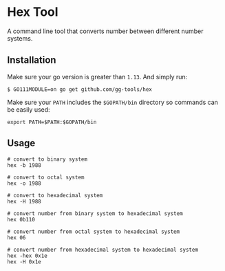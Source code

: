 # Hex Tool

A command line tool that converts number between different number systems.

## Installation

Make sure your go version is greater than `1.13`. And simply run:

```shell
$ GO111MODULE=on go get github.com/gg-tools/hex
```

Make sure your `PATH` includes the `$GOPATH/bin` directory so commands can be easily used:

`export PATH=$PATH:$GOPATH/bin`

## Usage


```shell
# convert to binary system
hex -b 1988

# convert to octal system
hex -o 1988

# convert to hexadecimal system
hex -H 1988

# convert number from binary system to hexadecimal system
hex 0b110

# convert number from octal system to hexadecimal system
hex 06

# convert number from hexadecimal system to hexadecimal system
hex -hex 0x1e
hex -H 0x1e
```

